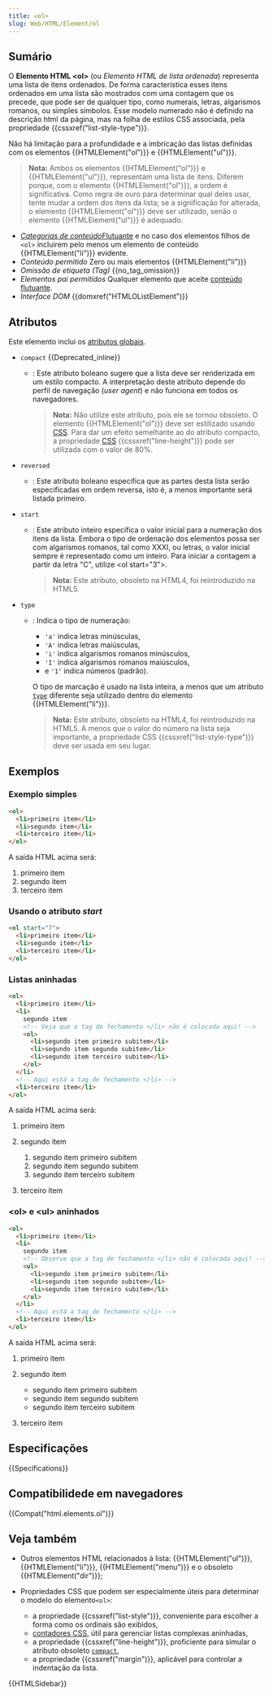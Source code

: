 ```yaml
---
title: <ol>
slug: Web/HTML/Element/ol
---
```


## Sumário

O **Elemento HTML \<ol>** (ou _Elemento HTML de lista ordenada_) representa uma lista de itens ordenados. De forma característica esses itens ordenados em uma lista são mostrados com uma contagem que os precede, que pode ser de qualquer tipo, como numerais, letras, algarismos romanos, ou simples símbolos. Esse modelo numerado não é definido na descrição html da página, mas na folha de estilos CSS associada, pela propriedade {{cssxref("list-style-type")}}.

Não há limitação para a profundidade e a imbricação das listas definidas com os elementos {{HTMLElement("ol")}} e {{HTMLElement("ul")}}.

> **Nota:** Ambos os elementos {{HTMLElement("ol")}} e {{HTMLElement("ul")}}, representam uma lista de itens. Diferem porque, com o elemento {{HTMLElement("ol")}}, a ordem é significativa. Como regra de ouro para determinar qual deles usar, tente mudar a ordem dos itens da lista; se a significação for alterada, o elemento {{HTMLElement("ol")}} deve ser utilizado, senão o elemento {{HTMLElement("ul")}} é adequado.

- _[Categorias de conteúdo](/pt-BR/docs/HTML/Content_categories)_[Flutuante](/pt-BR/docs/HTML/Content_categories#Flow_content) e no caso dos elementos filhos de `<ol>` incluirem pelo menos um elemento de conteúdo {{HTMLElement("li")}} evidente.
- _Conteúdo permitido_ Zero ou mais elementos {{HTMLElement("li")}}
- _Omissão de etiqueta (Tag)_ {{no_tag_omission}}
- _Elementos pai permitidos_ Qualquer elemento que aceite [conteúdo flutuante](/pt-BR/docs/HTML/Content_categories#flow_content).
- _Interface DOM_ {{domxref("HTMLOListElement")}}

## Atributos

Este elemento inclui os [atributos globais](/pt-BR/docs/HTML/Global_attributes).

- `compact` {{Deprecated_inline}}

  - : Este atributo boleano sugere que a lista deve ser renderizada em um estilo compacto. A interpretação deste atributo depende do perfil de navegação (_user agent_) e não funciona em todos os navegadores.

    > **Nota:** Não utilize este atributo, pois ele se tornou obsoleto. O elemento {{HTMLElement("ol")}} deve ser estilizado usando [CSS](/pt-BR/docs/CSS). Para dar um efeito semelhante ao do atributo compacto, a propriedade [CSS](/pt-BR/docs/CSS) {{cssxref("line-height")}} pode ser utilizada com o valor de 80%.

- `reversed`
  - : Este atributo boleano especifica que as partes desta lista serão especificadas em ordem reversa, isto é, a menos importante será listada primeiro.
- `start`

  - : Este atributo inteiro especifica o valor inicial para a numeração dos itens da lista. Embora o tipo de ordenação dos elementos possa ser com algarismos romanos, tal como XXXI, ou letras, o valor inicial sempre é representado como um inteiro. Para iniciar a contagem a partir da letra "C", utilize \<ol start="3">.

    > **Nota:** Este atributo, obsoleto na HTML4, foi reintroduzido na HTML5.

- `type`

  - : Indica o tipo de numeração:

    - `'a'` indica letras minúsculas,
    - `'A'` indica letras maiúsculas,
    - `'i'` indica algarismos romanos minúsculos,
    - `'I'` indica algarismos romanos maiúsculos,
    - e `'1'` indica números (padrão).

    O tipo de marcação é usado na lista inteira, a menos que um atributo [`type`](/pt-BR/docs/Web/HTML/Element/li#type) diferente seja utilizado dentro do elemento {{HTMLElement("li")}}.

    > **Nota:** Este atributo, obsoleto na HTML4, foi reintroduzido na HTML5. A menos que o valor do número na lista seja importante, a propriedade CSS {{cssxref("list-style-type")}} deve ser usada em seu lugar.

## Exemplos

### Exemplo simples

```html
<ol>
  <li>primeiro item</li>
  <li>segundo item</li>
  <li>terceiro item</li>
</ol>
```

A saída HTML acima será:

1. primeiro item
2. segundo item
3. terceiro item

### Usando o atributo _start_

```html
<ol start="7">
  <li>primeiro item</li>
  <li>segundo item</li>
  <li>terceiro item</li>
</ol>
```

### Listas aninhadas

```html
<ol>
  <li>primeiro item</li>
  <li>
    segundo item
    <!-- Veja que a tag de fechamento </li> não é colocada aqui! -->
    <ol>
      <li>segundo item primeiro subitem</li>
      <li>segundo item segundo subitem</li>
      <li>segundo item terceiro subitem</li>
    </ol>
  </li>
  <!-- Aqui está a tag de fechamento </li> -->
  <li>terceiro item</li>
</ol>
```

A saída HTML acima será:

1. primeiro item
2. segundo item

   1. segundo item primeiro subitem
   2. segundo item segundo subitem
   3. segundo item terceiro subitem

3. terceiro item

### \<ol> e \<ul> aninhados

```html
<ol>
  <li>primeiro item</li>
  <li>
    segundo item
    <!-- Observe que a tag de fechamento </li> não é colocada aqui! -->
    <ul>
      <li>segundo item primeiro subitem</li>
      <li>segundo item segundo subitem</li>
      <li>segundo item terceiro subitem</li>
    </ul>
  </li>
  <!-- Aqui está a tag de fechamento </li> -->
  <li>terceiro item</li>
</ol>
```

A saída HTML acima será:

1. primeiro item
2. segundo item

   - segundo item primeiro subitem
   - segundo item segundo subitem
   - segundo item terceiro subitem

3. terceiro item

## Especificações

{{Specifications}}

## Compatibilidede em navegadores

{{Compat("html.elements.ol")}}

## Veja também

- Outros elementos HTML relacionados à lista: {{HTMLElement("ul")}}, {{HTMLElement("li")}}, {{HTMLElement("menu")}} e o obsoleto {{HTMLElement("dir")}};
- Propriedades CSS que podem ser especialmente úteis para determinar o modelo do elemento`<ol>`:

  - a propriedade {{cssxref("list-style")}}, conveniente para escolher a forma como os ordinais são exibidos,
  - [contadores CSS](/pt-BR/docs/CSS_Counters), útil para gerenciar listas complexas aninhadas,
  - a propriedade {{cssxref("line-height")}}, proficiente para simular o atributo obsoleto [`compact`](/pt-BR/docs/Web/HTML/Element/ol#compact),
  - a propriedade {{cssxref("margin")}}, aplicável para controlar a indentação da lista.

{{HTMLSidebar}}
